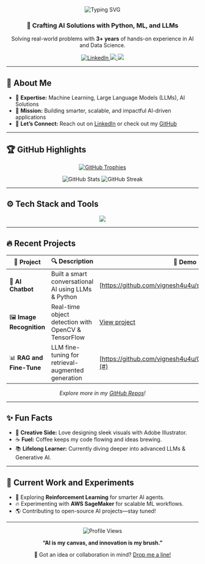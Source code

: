 <div align="center">
  <img src="https://readme-typing-svg.herokuapp.com?font=Fira+Code&size=32&pause=800&color=00FFDD&center=true&vCenter=true&width=800&lines=Hey+There%2C+I’m+Vignesh!;AI+Dev+%26+Data+Scientist" alt="Typing SVG" />
  <h3>🚀 Crafting AI Solutions with Python, ML, and LLMs</h3>
  <p>Solving real-world problems with <strong>3+ years</strong> of hands-on experience in AI and Data Science.</p>
  
  <a href="https://www.linkedin.com/in/vicky-s-41135319a">
    <img src="https://img.shields.io/badge/LinkedIn-Connect%20with%20Me-0077B5?style=for-the-badge&logo=linkedin&logoColor=white" alt="LinkedIn">
  </a>
  <a href="https://github.com/vignesh4u4u">
    <img src="https://img.shields.io/badge/GitHub-Explore%20Projects-black?style=for-the-badge&logo=github&logoColor=white">
  </a>
  <a href="https://huggingface.co/vicky4s4s">
    <img src="https://img.shields.io/badge/HuggingFace-Explore%20Models-FFCC00?style=for-the-badge&logo=huggingface&logoColor=black">
  </a>

</div>

---

## 🌟 About Me
- 🧠 **Expertise:** Machine Learning, Large Language Models (LLMs), AI Solutions  
- 🎯 **Mission:** Building smarter, scalable, and impactful AI-driven applications  
- 🤝 **Let’s Connect:** Reach out on [LinkedIn](https://www.linkedin.com/in/vicky-s-41135319a) or check out my [GitHub](https://github.com/vignesh4u4u)  

---

## 🏆 GitHub Highlights
<p align="center">
  <a href="https://github.com/ryo-ma/github-profile-trophy">
    <img src="https://github-profile-trophy.vercel.app/?username=vignesh4u4u&theme=onedark&margin-w=15&margin-h=15&no-frame=true&column=6" alt="GitHub Trophies" />
  </a>
</p>
<p align="center">
  <img src="https://github-readme-stats.vercel.app/api?username=vignesh4u4u&show_icons=true&theme=radical&hide_border=true" alt="GitHub Stats" />
  <img src="https://github-readme-streak-stats.herokuapp.com/?user=vignesh4u4u&theme=radical&hide_border=true" alt="GitHub Streak" />
</p>

---

## ⚙️ Tech Stack and Tools
<p align="center">
  <img src="https://skillicons.dev/icons?i=python,aws,django,flask,docker,git,html,css,js,linux,mysql,opencv,pandas,postman,pytorch,sklearn,seaborn,tensorflow,arduino,c,illustrator&perline=10" />
</p>

---

## 🔥 Recent Projects

| 🚀 Project            | 🔍 Description                                      | 🔗 Demo |
|----------------------|--------------------------------------------------|---------|
| 🤖 **AI Chatbot**    | Built a smart conversational AI using LLMs & Python | [https://github.com/vignesh4u4u/streamlit_paddleocr] |
| 🖼️ **Image Recognition** | Real-time object detection with OpenCV & TensorFlow | [View project](#) |
| 📊 **RAG and Fine-Tune** | LLM fine-tuning for retrieval-augmented generation | [https://github.com/vignesh4u4u/Chatbotfine_tune_wandb](#) |


<p align="center"><em>Explore more in my <a href="https://github.com/vignesh4u4u?tab=repositories">GitHub Repos</a>!</em></p>

---

## ✨ Fun Facts
- 🎨 **Creative Side:** Love designing sleek visuals with Adobe Illustrator.  
- ☕ **Fuel:** Coffee keeps my code flowing and ideas brewing.  
- 📚 **Lifelong Learner:** Currently diving deeper into advanced LLMs & Generative AI.  

---

## 🚀 Current Work and Experiments
- 📌 Exploring **Reinforcement Learning** for smarter AI agents.  
- 🔥 Experimenting with **AWS SageMaker** for scalable ML workflows.  
- 🌎 Contributing to open-source AI projects—stay tuned!  

---

<div align="center">
  <img src="https://komarev.com/ghpvc/?username=vignesh4u4u&style=flat-square&color=brightgreen" alt="Profile Views" />
  <p><strong>“AI is my canvas, and innovation is my brush.”</strong></p>
  <p>💬 Got an idea or collaboration in mind? <a href="mailto:your.email@example.com">Drop me a line!</a></p>
</div>
